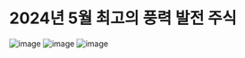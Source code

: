 # 2024년 5월 최고의 풍력 발전 주식
![image](https://github.com/junghh21/__NOTE/assets/6457248/b775279c-daa8-4b4b-a163-e7785057c7aa)
![image](https://github.com/junghh21/__NOTE/assets/6457248/48cbbf89-2801-46a5-996d-5da44cca049f)
![image](https://github.com/junghh21/__NOTE/assets/6457248/ae05fbb7-7d00-423d-97c4-ee7df0409edd)

